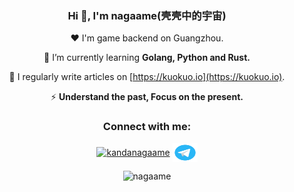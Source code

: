 <div align="center">
<h3>Hi 👋, I'm nagaame(壳壳中的宇宙)</h3>

 ❤️ I'm game backend on Guangzhou. 

 🌱 I’m currently learning **Golang, Python and Rust.**

 📝 I regularly write articles on [https://kuokuo.io](https://kuokuo.io).

 ⚡ **Understand the past, Focus on the present.**

<h3>Connect with me:</h3>
<p>
<a href="https://twitter.com/kandanagaame" target="blank"><img align="center" src="https://raw.githubusercontent.com/rahuldkjain/github-profile-readme-generator/master/src/images/icons/Social/twitter.svg" alt="kandanagaame" height="30" width="40" /></a>
<a href="https://t.me/kekedayo" target="blank"><img align="center" src="https://raw.githubusercontent.com/nagaame/nagaame/master/telegram.svg" alt="telegram" height="30" width="40" /></a>
</p>

![nagaame](https://counter.nagaame.workers.dev/get/@nagaame)

</div>
